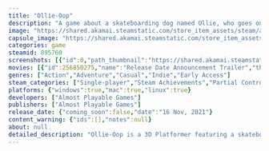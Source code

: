 ```yaml
---
title: "Ollie-Oop"
description: "A game about a skateboarding dog named Ollie, who goes on the adventure of his dreams! Play with your pup friends and wreak havoc in all kinds of fantastical environments."
image: "https://shared.akamai.steamstatic.com/store_item_assets/steam/apps/895760/header.jpg?t=1731683577"
capsule_image: "https://shared.akamai.steamstatic.com/store_item_assets/steam/apps/895760/capsule_231x87.jpg?t=1731683577"
categories: game
steamid: 895760
screenshots: [{"id":0,"path_thumbnail":"https://shared.akamai.steamstatic.com/store_item_assets/steam/apps/895760/ss_a3853026fdecfe6f0ca4f2d1cd8a7e70cd334cd1.600x338.jpg?t=1731683577","path_full":"https://shared.akamai.steamstatic.com/store_item_assets/steam/apps/895760/ss_a3853026fdecfe6f0ca4f2d1cd8a7e70cd334cd1.1920x1080.jpg?t=1731683577"},{"id":1,"path_thumbnail":"https://shared.akamai.steamstatic.com/store_item_assets/steam/apps/895760/ss_d95e31e3c6a2a9adf0e4532c26706e572a098980.600x338.jpg?t=1731683577","path_full":"https://shared.akamai.steamstatic.com/store_item_assets/steam/apps/895760/ss_d95e31e3c6a2a9adf0e4532c26706e572a098980.1920x1080.jpg?t=1731683577"},{"id":2,"path_thumbnail":"https://shared.akamai.steamstatic.com/store_item_assets/steam/apps/895760/ss_7ca17383e5ff043a30e190c3c25f73574deb96e3.600x338.jpg?t=1731683577","path_full":"https://shared.akamai.steamstatic.com/store_item_assets/steam/apps/895760/ss_7ca17383e5ff043a30e190c3c25f73574deb96e3.1920x1080.jpg?t=1731683577"},{"id":3,"path_thumbnail":"https://shared.akamai.steamstatic.com/store_item_assets/steam/apps/895760/ss_5e6fbb51b1aa7a23948e8fc9bca5efb1a9cc92be.600x338.jpg?t=1731683577","path_full":"https://shared.akamai.steamstatic.com/store_item_assets/steam/apps/895760/ss_5e6fbb51b1aa7a23948e8fc9bca5efb1a9cc92be.1920x1080.jpg?t=1731683577"},{"id":4,"path_thumbnail":"https://shared.akamai.steamstatic.com/store_item_assets/steam/apps/895760/ss_aa11820a44889783800de8a091a446a7569da664.600x338.jpg?t=1731683577","path_full":"https://shared.akamai.steamstatic.com/store_item_assets/steam/apps/895760/ss_aa11820a44889783800de8a091a446a7569da664.1920x1080.jpg?t=1731683577"},{"id":5,"path_thumbnail":"https://shared.akamai.steamstatic.com/store_item_assets/steam/apps/895760/ss_f4fb5fd264fafb8cc904b1cf865b9268ee6226b3.600x338.jpg?t=1731683577","path_full":"https://shared.akamai.steamstatic.com/store_item_assets/steam/apps/895760/ss_f4fb5fd264fafb8cc904b1cf865b9268ee6226b3.1920x1080.jpg?t=1731683577"},{"id":6,"path_thumbnail":"https://shared.akamai.steamstatic.com/store_item_assets/steam/apps/895760/ss_53a7065d1ebb986c346cce47b8752e0d154d3751.600x338.jpg?t=1731683577","path_full":"https://shared.akamai.steamstatic.com/store_item_assets/steam/apps/895760/ss_53a7065d1ebb986c346cce47b8752e0d154d3751.1920x1080.jpg?t=1731683577"}]
movies: [{"id":256850275,"name":"Release Date Announcement Trailer","thumbnail":"https://shared.akamai.steamstatic.com/store_item_assets/steam/apps/256850275/movie.293x165.jpg?t=1632505050","webm":{"480":"http://video.akamai.steamstatic.com/store_trailers/256850275/movie480_vp9.webm?t=1632505050","max":"http://video.akamai.steamstatic.com/store_trailers/256850275/movie_max_vp9.webm?t=1632505050"},"mp4":{"480":"http://video.akamai.steamstatic.com/store_trailers/256850275/movie480.mp4?t=1632505050","max":"http://video.akamai.steamstatic.com/store_trailers/256850275/movie_max.mp4?t=1632505050"},"highlight":true}]
genres: ["Action","Adventure","Casual","Indie","Early Access"]
steam_categories: ["Single-player","Steam Achievements","Partial Controller Support","Steam Cloud","Family Sharing"]
platforms: {"windows":true,"mac":true,"linux":true}
developers: ["Almost Playable Games"]
publishers: ["Almost Playable Games"]
release_date: {"coming_soon":false,"date":"16 Nov, 2021"}
content_warning: {"ids":[],"notes":null}
about: null
detailed_description: "Ollie-Oop is a 3D Platformer featuring a skateboarding dog named Ollie.<br><br>Explore many different levels and hang out with your dog friends and do dog stuff, including collecting bones and sticks, chasing each other, scaring birds, and more!<br><br><img class=\"bb_img\" src=\"https://shared.akamai.steamstatic.com/store_item_assets/steam/apps/895760/extras/ollieSittingTransparent.gif?t=1731683577\" /><br><br>Ollie is your friendly neighborhood skateboarding dog with big dreams!  Romp through many different increasingly zany levels.  Where might you end up? The park? The waterpark? The Skate Park? SPACE?<br><br><img class=\"bb_img\" src=\"https://shared.akamai.steamstatic.com/store_item_assets/steam/apps/895760/extras/giphy_(2).gif?t=1731683577\" /><h2 class=\"bb_tag\">Includes</h2><br><ul class=\"bb_ul\"><li>Intricate 3D environments, custom tailored for fun exploration, rad jumps, and maximum shenanigans<br></li><li>Lots of adorable dogs to talk to.  Don't worry, they don't bite!  (some are kinda grumpy though)<br></li><li>Original music by Robert Frost III (Joggernauts, Pinbrawl)<br></li><li>Collectibles!!<br></li><li>Unlockable HATS<br></li><li>Races<br></li><li>SECRETS</li></ul>"
---
```


